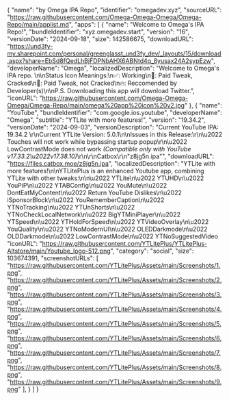 {
  "name": "by Omega IPA Repo",
  "identifier": "omegadev.xyz",
  "sourceURL": "https://raw.githubusercontent.com/Omega-Omega-Omega/Omega-Repo/main/applist.md",
  "apps": [
    {
      "name": "Welcome to Omega's IPA Repo!",
      "bundleIdentifier": "xyz.omegadev.start",
      "version": "16",
      "versionDate": "2024-09-18",
      "size": 142586675,
      "downloadURL": "https://und3fy-my.sharepoint.com/personal/greenglasst_und3fy_dev/_layouts/15/download.aspx?share=EbSd8fQedLhBjFDPNbAHX6ABNtd4q_8yusax24A2sypEzw",
      "developerName": "Omega",
      "localizedDescription": "Welcome to Omega's IPA repo. \n\nStatus Icon Meanings:\n✅: Working\n🌟: Paid Tweak, Cracked\n💸: Paid Tweak, not Cracked\n🔥: Reccomended by Developer(s)\n\nP.S. Downloading this app will download Twitter.",
      "iconURL": "https://raw.githubusercontent.com/Omega-Omega-Omega/Omega-Repo/main/omega%20app%20icon%20v2.jpg"
    },
  {
    "name": "YouTube",
      "bundleIdentifier": "com.google.ios.youtube",
      "developerName": "Omega",
      "subtitle": "YTLite with more features!",
      "version": "19.34.2",
      "versionDate": "2024-09-03",
      "versionDescription": "Current YouTube IPA: 19.34.2  \r\nCurrent YTLite Version: 5.0.1\n\nIssues in this Release:\r\n\u2022 Touches will not work while bypassing startup popup\r\n\u2022 LowContrastMode does not work *(Compatible only with YouTube v17.33.2\u2022v17.38.10)*\r\n\r\nCatbox\r\n\"z8jg5n.ipa\"",
      "downloadURL": "https://files.catbox.moe/z8jg5n.ipa",
      "localizedDescription": "YTLite with more features!\n\nYTLitePlus is an enhanced Youtube app, combining YTLite with other tweaks:\n\n\u2022 YTLite\n\u2022 YTUHD\n\u2022 YouPiP\n\u2022 YTABConfig\n\u2022 YouMute\n\u2022 DontEatMyContent\n\u2022 Return YouTube Dislikes\n\u2022 iSponsorBlock\n\u2022 YouRememberCaption\n\u2022 YTNoTracking\n\u2022 YTUnShorts\n\u2022 YTNoCheckLocalNetwork\n\u2022 BigYTMiniPlayer\n\u2022 YTSpeed\n\u2022 YTHoldForSpeed\n\u2022 YTVideoOverlay\n\u2022 YouQuality\n\u2022 YTNoModernUI\n\u2022 OLEDDarkmode\n\u2022 OLDDarkmode\n\u2022 LowContrastMode\n\u2022 YTNoSuggestedVideo
      "iconURL": "https://raw.githubusercontent.com/YTLitePlus/YTLitePlus-Altstore/main/Youtube_logo-512.png",
      "category": "social",
      "size": 103674391,
      "screenshotURLs": [
        "https://raw.githubusercontent.com/YTLitePlus/Assets/main/Screenshots/1.png",
        "https://raw.githubusercontent.com/YTLitePlus/Assets/main/Screenshots/2.png",
        "https://raw.githubusercontent.com/YTLitePlus/Assets/main/Screenshots/3.png",
        "https://raw.githubusercontent.com/YTLitePlus/Assets/main/Screenshots/4.png",
        "https://raw.githubusercontent.com/YTLitePlus/Assets/main/Screenshots/5.png",
        "https://raw.githubusercontent.com/YTLitePlus/Assets/main/Screenshots/6.png",
        "https://raw.githubusercontent.com/YTLitePlus/Assets/main/Screenshots/7.png",
        "https://raw.githubusercontent.com/YTLitePlus/Assets/main/Screenshots/8.png",
        "https://raw.githubusercontent.com/YTLitePlus/Assets/main/Screenshots/9.png"
      ],
    }
  ]
}
